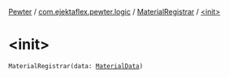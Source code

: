 [Pewter](../../index.md) / [com.ejektaflex.pewter.logic](../index.md) / [MaterialRegistrar](index.md) / [&lt;init&gt;](./-init-.md)

# &lt;init&gt;

`MaterialRegistrar(data: `[`MaterialData`](../../com.ejektaflex.pewter.api.core.materials.stats/-material-data/index.md)`)`